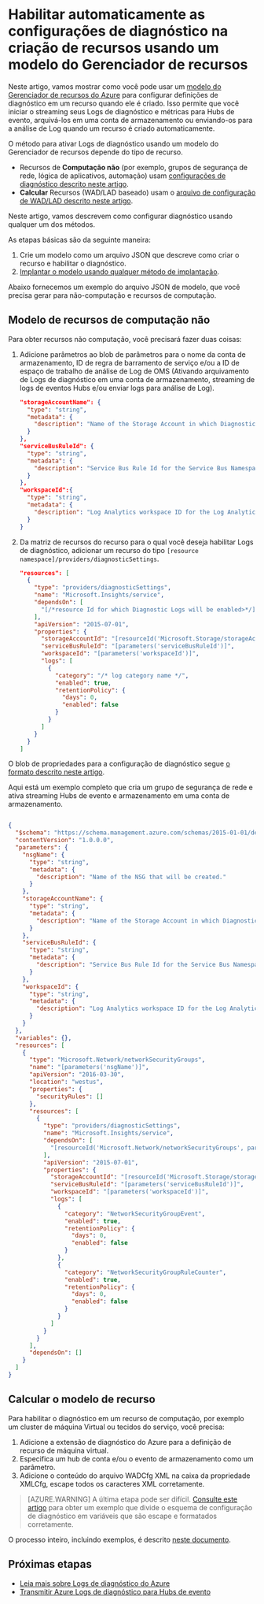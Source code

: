 <properties
    pageTitle="Habilitar automaticamente as configurações de diagnóstico usando um modelo do Gerenciador de recursos | Microsoft Azure"
    description="Saiba como usar um modelo do Gerenciador de recursos para criar definições de diagnóstico que ajudarão a transmitir sua logs de diagnóstico para Hubs de evento ou armazená-los em uma conta de armazenamento."
    authors="johnkemnetz"
    manager="rboucher"
    editor=""
    services="monitoring-and-diagnostics"
    documentationCenter="monitoring-and-diagnostics"/>

<tags
    ms.service="monitoring-and-diagnostics"
    ms.workload="na"
    ms.tgt_pltfrm="na"
    ms.devlang="na"
    ms.topic="article"
    ms.date="09/26/2016"
    ms.author="johnkem"/>

# <a name="automatically-enable-diagnostic-settings-at-resource-creation-using-a-resource-manager-template"></a>Habilitar automaticamente as configurações de diagnóstico na criação de recursos usando um modelo do Gerenciador de recursos
Neste artigo, vamos mostrar como você pode usar um [modelo do Gerenciador de recursos do Azure](../resource-group-authoring-templates.md) para configurar definições de diagnóstico em um recurso quando ele é criado. Isso permite que você iniciar o streaming seus Logs de diagnóstico e métricas para Hubs de evento, arquivá-los em uma conta de armazenamento ou enviando-os para a análise de Log quando um recurso é criado automaticamente.

O método para ativar Logs de diagnóstico usando um modelo do Gerenciador de recursos depende do tipo de recurso.

- Recursos de **Computação não** (por exemplo, grupos de segurança de rede, lógica de aplicativos, automação) usam [configurações de diagnóstico descrito neste artigo](./monitoring-overview-of-diagnostic-logs.md#diagnostic-settings).
- **Calcular** Recursos (WAD/LAD baseado) usam o [arquivo de configuração de WAD/LAD descrito neste artigo](../vs-azure-tools-diagnostics-for-cloud-services-and-virtual-machines.md).

Neste artigo, vamos descrevem como configurar diagnóstico usando qualquer um dos métodos.

As etapas básicas são da seguinte maneira:

1. Crie um modelo como um arquivo JSON que descreve como criar o recurso e habilitar o diagnóstico.
2. [Implantar o modelo usando qualquer método de implantação](../resource-group-template-deploy.md).

Abaixo fornecemos um exemplo do arquivo JSON de modelo, que você precisa gerar para não-computação e recursos de computação.

## <a name="non-compute-resource-template"></a>Modelo de recursos de computação não
Para obter recursos não computação, você precisará fazer duas coisas:

1. Adicione parâmetros ao blob de parâmetros para o nome da conta de armazenamento, ID de regra de barramento de serviço e/ou a ID de espaço de trabalho de análise de Log de OMS (Ativando arquivamento de Logs de diagnóstico em uma conta de armazenamento, streaming de logs de eventos Hubs e/ou enviar logs para análise de Log).

    ```json
    "storageAccountName": {
      "type": "string",
      "metadata": {
        "description": "Name of the Storage Account in which Diagnostic Logs should be saved."
      }
    },
    "serviceBusRuleId": {
      "type": "string",
      "metadata": {
        "description": "Service Bus Rule Id for the Service Bus Namespace in which the Event Hub should be created or streamed to."
      }
    },
    "workspaceId":{
      "type": "string",
      "metadata": {
        "description": "Log Analytics workspace ID for the Log Analytics workspace to which logs will be sent."
      }
    }
    ```
2. Da matriz de recursos do recurso para o qual você deseja habilitar Logs de diagnóstico, adicionar um recurso do tipo `[resource namespace]/providers/diagnosticSettings`.

    ```json
    "resources": [
      {
        "type": "providers/diagnosticSettings",
        "name": "Microsoft.Insights/service",
        "dependsOn": [
          "[/*resource Id for which Diagnostic Logs will be enabled>*/]"
        ],
        "apiVersion": "2015-07-01",
        "properties": {
          "storageAccountId": "[resourceId('Microsoft.Storage/storageAccounts', parameters('storageAccountName'))]",
          "serviceBusRuleId": "[parameters('serviceBusRuleId')]",
          "workspaceId": "[parameters('workspaceId')]",
          "logs": [ 
            {
              "category": "/* log category name */",
              "enabled": true,
              "retentionPolicy": {
                "days": 0,
                "enabled": false
              }
            }
          ]
        }
      }
    ]
    ```

O blob de propriedades para a configuração de diagnóstico segue [o formato descrito neste artigo](https://msdn.microsoft.com/library/azure/dn931931.aspx).

Aqui está um exemplo completo que cria um grupo de segurança de rede e ativa streaming Hubs de evento e armazenamento em uma conta de armazenamento.

```json

{
  "$schema": "https://schema.management.azure.com/schemas/2015-01-01/deploymentTemplate.json#",
  "contentVersion": "1.0.0.0",
  "parameters": {
    "nsgName": {
      "type": "string",
      "metadata": {
        "description": "Name of the NSG that will be created."
      }
    },
    "storageAccountName": {
      "type": "string",
      "metadata": {
        "description": "Name of the Storage Account in which Diagnostic Logs should be saved."
      }
    },
    "serviceBusRuleId": {
      "type": "string",
      "metadata": {
        "description": "Service Bus Rule Id for the Service Bus Namespace in which the Event Hub should be created or streamed to."
      }
    },
    "workspaceId": {
      "type": "string",
      "metadata": {
        "description": "Log Analytics workspace ID for the Log Analytics workspace to which logs will be sent."
      }
    }
  },
  "variables": {},
  "resources": [
    {
      "type": "Microsoft.Network/networkSecurityGroups",
      "name": "[parameters('nsgName')]",
      "apiVersion": "2016-03-30",
      "location": "westus",
      "properties": {
        "securityRules": []
      },
      "resources": [
        {
          "type": "providers/diagnosticSettings",
          "name": "Microsoft.Insights/service",
          "dependsOn": [
            "[resourceId('Microsoft.Network/networkSecurityGroups', parameters('nsgName'))]"
          ],
          "apiVersion": "2015-07-01",
          "properties": {
            "storageAccountId": "[resourceId('Microsoft.Storage/storageAccounts', parameters('storageAccountName'))]",
            "serviceBusRuleId": "[parameters('serviceBusRuleId')]",
            "workspaceId": "[parameters('workspaceId')]",
            "logs": [
              {
                "category": "NetworkSecurityGroupEvent",
                "enabled": true,
                "retentionPolicy": {
                  "days": 0,
                  "enabled": false
                }
              },
              {
                "category": "NetworkSecurityGroupRuleCounter",
                "enabled": true,
                "retentionPolicy": {
                  "days": 0,
                  "enabled": false
                }
              }
            ]
          }
        }
      ],
      "dependsOn": []
    }
  ]
}

```

## <a name="compute-resource-template"></a>Calcular o modelo de recurso
Para habilitar o diagnóstico em um recurso de computação, por exemplo um cluster de máquina Virtual ou tecidos do serviço, você precisa:

1. Adicione a extensão de diagnóstico do Azure para a definição de recurso de máquina virtual.
2. Especifica um hub de conta e/ou o evento de armazenamento como um parâmetro.
3. Adicione o conteúdo do arquivo WADCfg XML na caixa da propriedade XMLCfg, escape todos os caracteres XML corretamente.

> [AZURE.WARNING] A última etapa pode ser difícil. [Consulte este artigo](../virtual-machines/virtual-machines-windows-extensions-diagnostics-template.md#diagnostics-configuration-variables) para obter um exemplo que divide o esquema de configuração de diagnóstico em variáveis que são escape e formatados corretamente.

O processo inteiro, incluindo exemplos, é descrito [neste documento](../virtual-machines/virtual-machines-windows-extensions-diagnostics-template.md).


## <a name="next-steps"></a>Próximas etapas
- [Leia mais sobre Logs de diagnóstico do Azure](./monitoring-overview-of-diagnostic-logs.md)
- [Transmitir Azure Logs de diagnóstico para Hubs de evento](./monitoring-stream-diagnostic-logs-to-event-hubs.md)
